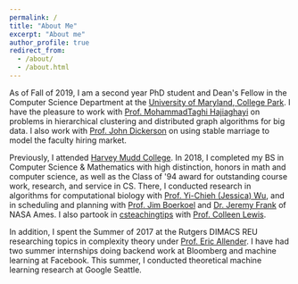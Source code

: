 ```yaml
---
permalink: /
title: "About Me"
excerpt: "About me"
author_profile: true
redirect_from: 
  - /about/
  - /about.html
---
```


As of Fall of 2019, I am a second year PhD student and Dean's Fellow in the Computer Science Department at the [University of Maryland, College Park](https://www.cs.umd.edu/). I have the pleasure to work with [Prof. MohammadTaghi Hajiaghayi](http://www.cs.umd.edu/~hajiagha/) on problems in hierarchical clustering and distributed graph algorithms for big data. I also work with [Prof. John Dickerson](http://jpdickerson.com) on using stable marriage to model the faculty hiring market.

Previously, I attended [Harvey Mudd College](https://www.cs.hmc.edu/). In 2018, I completed my BS in Computer Science & Mathematics with high distinction, honors in math and computer science, as well as the Class of '94 award for outstanding course work, research, and service in CS. There, I conducted research in algorithms for computational biology with [Prof. Yi-Chieh (Jessica) Wu](https://www.cs.hmc.edu/~yjw/), and in scheduling and planning with [Prof. Jim Boerkoel](https://www.cs.hmc.edu/~boerkoel/) and [Dr. Jeremy Frank](https://ti.arc.nasa.gov/profile/frank/) of NASA Ames. I also partook in [csteachingtips](csteachingtips.com) with [Prof. Colleen Lewis](http://blogs.hmc.edu/lewis/). 

In addition, I spent the Summer of 2017 at the Rutgers DIMACS REU researching topics in complexity theory under [Prof. Eric Allender](https://www.cs.rutgers.edu/~allender/). I have had two summer internships doing backend work at Bloomberg and machine learning at Facebook. This summer, I conducted theoretical machine learning research at Google Seattle.


